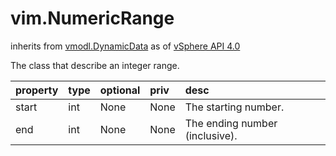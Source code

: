 vim.NumericRange
================
inherits from [vmodl.DynamicData](docs/vmodl.DynamicData.md)
as of [vSphere API 4.0](vim.version.md#vim.version.version5)


The class that describe an integer range.

| property | type | optional | priv | desc |
|:---------|:-----|:---------|:-----|:-----|
| start | int | None | None | The starting number. |
| end | int | None | None | The ending number (inclusive). |


